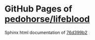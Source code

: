 GitHub Pages of [pedohorse/lifeblood](https://github.com/pedohorse/lifeblood.git)
===
Sphinx html documentation of [76d399b2](https://github.com/pedohorse/lifeblood/tree/76d399b2185e7b151a940b3a553331da0cbef238)
